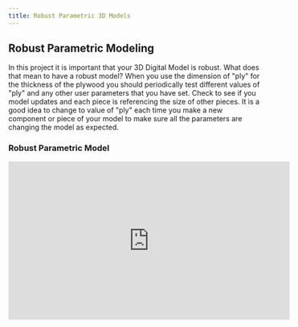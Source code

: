 ```yaml
---
title: Robust Parametric 3D Models
---
```


## Robust Parametric Modeling

In this project it is important that your 3D Digital Model is robust. What does that mean to have a robust model? When you use the dimension of "ply" for the thickness of the plywood you should periodically test different values of "ply" and any other user parameters that you have set. Check to see if you model updates and each piece is referencing the size of other pieces. It is a good idea to change to value of "ply" each time you make a new component or piece of your model to make sure all the parameters are changing the model as expected.

<div class="video-grid">
<div class="video-card">

### Robust Parametric Model

<div class="iframe-16-9-container">
<iframe class="youTubeIframe" width="560" height="315" src="https://www.youtube.com/embed/QyylTzMDa54" title="YouTube video player" frameborder="0" allow="accelerometer; autoplay; clipboard-write; encrypted-media; gyroscope; picture-in-picture; web-share" allowfullscreen></iframe>
</div>
</div>

</div>
